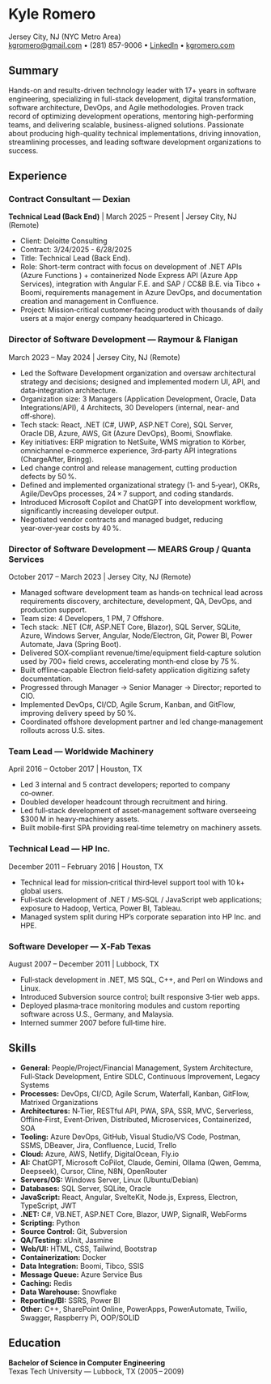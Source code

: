 # Kyle Romero
Jersey City, NJ (NYC Metro Area)  
kgromero@gmail.com • (281) 857-9006 • [LinkedIn](https://www.linkedin.com/in/kyleromero) • [kgromero.com](https://kgromero.com)

## Summary
Hands-on and results-driven technology leader with 17+ years in software engineering, specializing in full-stack development, digital transformation, software architecture, DevOps, and Agile methodologies. Proven track record of optimizing development operations, mentoring high-performing teams, and delivering scalable, business-aligned solutions. Passionate about producing high-quality technical implementations, driving innovation, streamlining processes, and leading software development organizations to success.

## Experience
### Contract Consultant — Dexian  
**Technical Lead (Back End)** | March 2025 – Present | Jersey City, NJ (Remote)  
- Client: Deloitte Consulting
- Contract: 3/24/2025 - 6/28/2025
- Title: Technical Lead (Back End).
- Role: Short-term contract with focus on development of .NET APIs (Azure Functions ) + containerized Node Express API (Azure App Services), integration with Angular F.E. and SAP / CC&B B.E. via Tibco + Boomi, requirements management in Azure DevOps, and documentation creation and management in Confluence.
- Project: Mission‑critical customer‑facing product with thousands of daily users at a major energy company headquartered in Chicago.  

### Director of Software Development — Raymour & Flanigan  
March 2023 – May 2024 | Jersey City, NJ (Remote)  
- Led the Software Development organization and oversaw architectural strategy and decisions; designed and implemented modern UI, API, and data‑integration architecture.  
- Organization size: 3 Managers (Application Development, Oracle, Data Integrations/API), 4 Architects, 30 Developers (internal, near‑ and off‑shore).  
- Tech stack: React, .NET (C#, UWP, ASP.NET Core), SQL Server, Oracle DB, Azure, AWS, Git (Azure DevOps), Boomi, Snowflake.  
- Key initiatives: ERP migration to NetSuite, WMS migration to Körber, omnichannel e‑commerce experience, 3rd‑party API integrations (ChargeAfter, Bringg).  
- Led change control and release management, cutting production defects by 50 %.  
- Defined and implemented organizational strategy (1‑ and 5‑year), OKRs, Agile/DevOps processes, 24 × 7 support, and coding standards.  
- Introduced Microsoft Copilot and ChatGPT into development workflow, significantly increasing developer output.  
- Negotiated vendor contracts and managed budget, reducing year‑over‑year costs by 40 %.  

### Director of Software Development — MEARS Group / Quanta Services  
October 2017 – March 2023 | Jersey City, NJ (Remote)  
- Managed software development team as hands‑on technical lead across requirements discovery, architecture, development, QA, DevOps, and production support.  
- Team size: 4 Developers, 1 PM, 7 Offshore.  
- Tech stack: .NET (C#, ASP.NET Core, Blazor), SQL Server, SQLite, Azure, Windows Server, Angular, Node/Electron, Git, Power BI, Power Automate, Java (Spring Boot).  
- Delivered SOX‑compliant revenue/time/equipment field‑capture solution used by 700+ field crews, accelerating month‑end close by 75 %.  
- Built offline‑capable Electron field‑safety application digitizing safety documentation.  
- Progressed through Manager → Senior Manager → Director; reported to CIO.  
- Implemented DevOps, CI/CD, Agile Scrum, Kanban, and GitFlow, improving delivery speed by 50 %.  
- Coordinated offshore development partner and led change‑management rollouts across U.S. sites.  

### Team Lead — Worldwide Machinery  
April 2016 – October 2017 | Houston, TX  
- Led 3 internal and 5 contract developers; reported to company co‑owner.  
- Doubled developer headcount through recruitment and hiring.  
- Led full‑stack development of asset‑management software overseeing $300 M in heavy‑machinery assets.  
- Built mobile‑first SPA providing real‑time telemetry on machinery assets.  

### Technical Lead — HP Inc.  
December 2011 – February 2016 | Houston, TX  
- Technical lead for mission‑critical third‑level support tool with 10 k+ global users.  
- Full‑stack development of .NET / MS‑SQL / JavaScript web applications; exposure to Hadoop, Vertica, Power BI, Tableau.  
- Managed system split during HP’s corporate separation into HP Inc. and HPE.  

### Software Developer — X‑Fab Texas  
August 2007 – December 2011 | Lubbock, TX  
- Full‑stack development in .NET, MS SQL, C++, and Perl on Windows and Linux.  
- Introduced Subversion source control; built responsive 3‑tier web apps.  
- Deployed plasma‑trace monitoring modules and custom reporting software across U.S., Germany, and Malaysia.  
- Interned summer 2007 before full‑time hire.  

## Skills
- **General:** People/Project/Financial Management, System Architecture, Full‑Stack Development, Entire SDLC, Continuous Improvement, Legacy Systems  
- **Processes:** DevOps, CI/CD, Agile Scrum, Waterfall, Kanban, GitFlow, Matrixed Organizations  
- **Architectures:** N‑Tier, RESTful API, PWA, SPA, SSR, MVC, Serverless, Offline‑First, Event‑Driven, Distributed, Microservices, Containerized, SOA  
- **Tooling:** Azure DevOps, GitHub, Visual Studio/VS Code, Postman, SSMS, DBeaver, Jira, Confluence, Lucid, Trello  
- **Cloud:** Azure, AWS, Netlify, DigitalOcean, Fly.io  
- **AI:** ChatGPT, Microsoft CoPilot, Claude, Gemini, Ollama (Qwen, Gemma, Deepseek), Cursor, Cline, N8N, OpenRouter 
- **Servers/OS:** Windows Server, Linux (Ubuntu/Debian)  
- **Databases:** SQL Server, SQLite, Oracle  
- **JavaScript:** React, Angular, SvelteKit, Node.js, Express, Electron, TypeScript, JWT  
- **.NET:** C#, VB.NET, ASP.NET Core, Blazor, UWP, SignalR, WebForms  
- **Scripting:** Python  
- **Source Control:** Git, Subversion  
- **QA/Testing:** xUnit, Jasmine  
- **Web/UI:** HTML, CSS, Tailwind, Bootstrap  
- **Containerization:** Docker  
- **Data Integration:** Boomi, Tibco, SSIS  
- **Message Queue:** Azure Service Bus  
- **Caching:** Redis  
- **Data Warehouse:** Snowflake  
- **Reporting/BI:** SSRS, Power BI  
- **Other:** C++, SharePoint Online, PowerApps, PowerAutomate, Twilio, Swagger, Raspberry Pi, OOP/SOLID  

## Education
**Bachelor of Science in Computer Engineering**  
Texas Tech University — Lubbock, TX (2005 – 2009)
